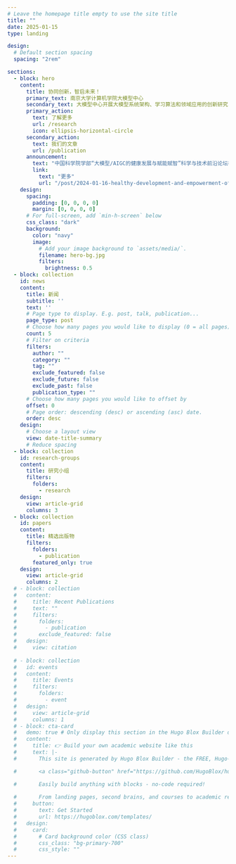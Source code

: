 ```yaml
---
# Leave the homepage title empty to use the site title
title: ""
date: 2025-01-15
type: landing

design:
  # Default section spacing
  spacing: "2rem"

sections:
  - block: hero
    content:
      title: 协同创新，智启未来！
      primary_text: 南京大学计算机学院大模型中心
      secondary_text: 大模型中心开展大模型系统架构、学习算法和领域应用的创新研究，为通用人工智能（AGI）和超级智能（Super Intelligence）提供核心技术。主要研究方向包括面向大模型的芯片、网络、计算等系统架构、面向大模型的高效能机器学习算法、大模型知识增强学习算法以及视觉大模型、语言大模型、多模态大模型、科学大模型、具身大模型和智能体系统。
      primary_action:
        text: 了解更多
        url: /research
        icon: ellipsis-horizontal-circle
      secondary_action:
        text: 我们的文章
        url: /publication
      announcement:
        text: "中国科学院学部“大模型/AIGC的健康发展与赋能赋智”科学与技术前沿论坛在南京召开"
        link:
          text: "更多"
          url: "/post/2024-01-16-healthy-development-and-empowerment-of-large-models-aigc"
    design:
      spacing:
        padding: [0, 0, 0, 0]
        margin: [0, 0, 0, 0]
      # For full-screen, add `min-h-screen` below
      css_class: "dark"
      background:
        color: "navy"
        image:
          # Add your image background to `assets/media/`.
          filename: hero-bg.jpg
          filters:
            brightness: 0.5
  - block: collection
    id: news
    content:
      title: 新闻
      subtitle: ''
      text: ''
      # Page type to display. E.g. post, talk, publication...
      page_type: post
      # Choose how many pages you would like to display (0 = all pages)
      count: 5
      # Filter on criteria
      filters:
        author: ""
        category: ""
        tag: ""
        exclude_featured: false
        exclude_future: false
        exclude_past: false
        publication_type: ""
      # Choose how many pages you would like to offset by
      offset: 0
      # Page order: descending (desc) or ascending (asc) date.
      order: desc
    design:
      # Choose a layout view
      view: date-title-summary
      # Reduce spacing
  - block: collection
    id: research-groups
    content:
      title: 研究小组
      filters:
        folders:
          - research
    design:
      view: article-grid
      columns: 3
  - block: collection
    id: papers
    content:
      title: 精选出版物
      filters:
        folders:
          - publication
        featured_only: true
    design:
      view: article-grid
      columns: 2
  # - block: collection
  #   content:
  #     title: Recent Publications
  #     text: ""
  #     filters:
  #       folders:
  #         - publication
  #       exclude_featured: false
  #   design:
  #     view: citation
  
  # - block: collection
  #   id: events
  #   content:
  #     title: Events
  #     filters:
  #       folders:
  #         - event
  #   design:
  #     view: article-grid
  #     columns: 1
  # - block: cta-card
  #   demo: true # Only display this section in the Hugo Blox Builder demo site
  #   content:
  #     title: 👉 Build your own academic website like this
  #     text: |-
  #       This site is generated by Hugo Blox Builder - the FREE, Hugo-based open source website builder trusted by 250,000+ academics like you.

  #       <a class="github-button" href="https://github.com/HugoBlox/hugo-blox-builder" data-color-scheme="no-preference: light; light: light; dark: dark;" data-icon="octicon-star" data-size="large" data-show-count="true" aria-label="Star HugoBlox/hugo-blox-builder on GitHub">Star</a>

  #       Easily build anything with blocks - no-code required!
        
  #       From landing pages, second brains, and courses to academic resumés, conferences, and tech blogs.
  #     button:
  #       text: Get Started
  #       url: https://hugoblox.com/templates/
  #   design:
  #     card:
  #       # Card background color (CSS class)
  #       css_class: "bg-primary-700"
  #       css_style: ""
---
```

